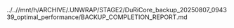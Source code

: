 ../..//mnt/h/ARCHIVE/.UNWRAP/STAGE2/DuRiCore_backup_20250807_094339_optimal_performance/BACKUP_COMPLETION_REPORT.md